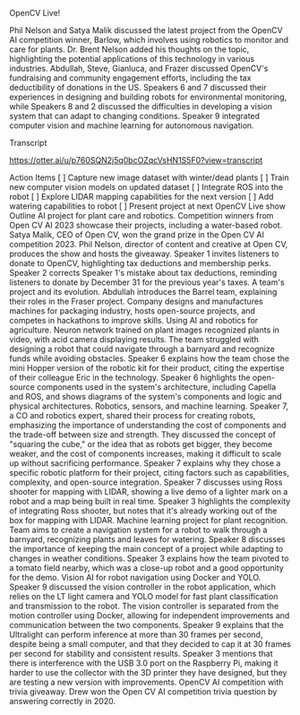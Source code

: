 OpenCV Live!

Phil Nelson and Satya Malik discussed the latest project from the OpenCV AI competition winner, Barlow, which involves using robotics to monitor and care for plants. Dr. Brent Nelson added his thoughts on the topic, highlighting the potential applications of this technology in various industries. Abdullah, Steve, Gianluca, and Frazer discussed OpenCV's fundraising and community engagement efforts, including the tax deductibility of donations in the US. Speakers 6 and 7 discussed their experiences in designing and building robots for environmental monitoring, while Speakers 8 and 2 discussed the difficulties in developing a vision system that can adapt to changing conditions. Speaker 9 integrated computer vision and machine learning for autonomous navigation.

Transcript

https://otter.ai/u/p760SQN2j5q0bcOZqcVsHN1S5F0?view=transcript

Action Items
[ ] Capture new image dataset with winter/dead plants
[ ] Train new computer vision models on updated dataset
[ ] Integrate ROS into the robot
[ ] Explore LIDAR mapping capabilities for the next version
[ ] Add watering capabilities to robot
[ ] Present project at next OpenCV Live show
Outline
AI project for plant care and robotics.
Competition winners from Open CV AI 2023 showcase their projects, including a water-based robot.
Satya Malik, CEO of Open CV, won the grand prize in the Open CV AI competition 2023.
Phil Nelson, director of content and creative at Open CV, produces the show and hosts the giveaway.
Speaker 1 invites listeners to donate to OpenCV, highlighting tax deductions and membership perks.
Speaker 2 corrects Speaker 1's mistake about tax deductions, reminding listeners to donate by December 31 for the previous year's taxes.
A team's project and its evolution.
Abdullah introduces the Barrel team, explaining their roles in the Fraser project.
Company designs and manufactures machines for packaging industry, hosts open-source projects, and competes in hackathons to improve skills.
Using AI and robotics for agriculture.
Neuron network trained on plant images recognized plants in video, with acid camera displaying results.
The team struggled with designing a robot that could navigate through a barnyard and recognize funds while avoiding obstacles.
Speaker 6 explains how the team chose the mini Hopper version of the robotic kit for their product, citing the expertise of their colleague Eric in the technology.
Speaker 6 highlights the open-source components used in the system's architecture, including Capella and ROS, and shows diagrams of the system's components and logic and physical architectures.
Robotics, sensors, and machine learning.
Speaker 7, a CO and robotics expert, shared their process for creating robots, emphasizing the importance of understanding the cost of components and the trade-off between size and strength.
They discussed the concept of "squaring the cube," or the idea that as robots get bigger, they become weaker, and the cost of components increases, making it difficult to scale up without sacrificing performance.
Speaker 7 explains why they chose a specific robotic platform for their project, citing factors such as capabilities, complexity, and open-source integration.
Speaker 7 discusses using Ross shooter for mapping with LIDAR, showing a live demo of a lighter mark on a robot and a map being built in real time.
Speaker 3 highlights the complexity of integrating Ross shooter, but notes that it's already working out of the box for mapping with LIDAR.
Machine learning project for plant recognition.
Team aims to create a navigation system for a robot to walk through a barnyard, recognizing plants and leaves for watering.
Speaker 8 discusses the importance of keeping the main concept of a project while adapting to changes in weather conditions.
Speaker 3 explains how the team pivoted to a tomato field nearby, which was a close-up robot and a good opportunity for the demo.
Vision AI for robot navigation using Docker and YOLO.
Speaker 9 discussed the vision controller in the robot application, which relies on the LT light camera and YOLO model for fast plant classification and transmission to the robot.
The vision controller is separated from the motion controller using Docker, allowing for independent improvements and communication between the two components.
Speaker 9 explains that the Ultralight can perform inference at more than 30 frames per second, despite being a small computer, and that they decided to cap it at 30 frames per second for stability and consistent results.
Speaker 3 mentions that there is interference with the USB 3.0 port on the Raspberry Pi, making it harder to use the collector with the 3D printer they have designed, but they are testing a new version with improvements.
OpenCV AI competition with trivia giveaway.
Drew won the Open CV AI competition trivia question by answering correctly in 2020.
